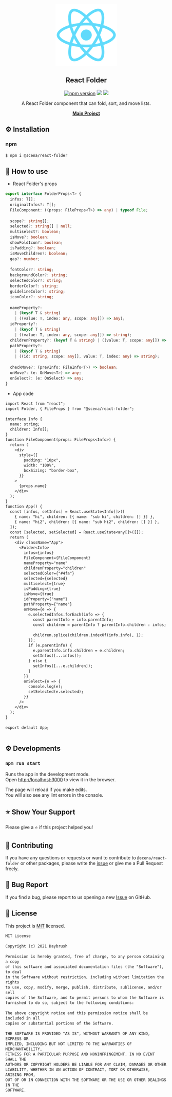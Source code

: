 

<p align="middle" ><img src="https://raw.githubusercontent.com/daybrush/react-folder/master/public/logo.png"/></p>
<h2 align="middle">React Folder</h2>
<p align="middle">
<a href="https://www.npmjs.com/package/@scena/react-folder" target="_blank"><img src="https://img.shields.io/npm/v/@scena/react-folder.svg?style=flat-square&color=007acc&label=version" alt="npm version" /></a>
<img src="https://img.shields.io/badge/language-typescript-blue.svg?style=flat-square"/>
<a href="https://github.com/daybrush/react-folder/blob/master/LICENSE" target="_blank"><img src="https://img.shields.io/github/license/daybrush/react-folder.svg?style=flat-square&label=license&color=08CE5D"/></a>
</p>
<p align="middle">A React Folder component that can fold, sort, and move lists.</p>
<p align="middle">
    <a href="https://github.com/daybrush/scena" target="_blank"><strong>Main Project</strong></a>
</p>


## ⚙️ Installation
### npm
```sh
$ npm i @scena/react-folder
```

## 🚀 How to use
* React Folder's props
```ts
export interface FolderProps<T> {
  infos: T[];
  originalInfos?: T[];
  FileComponent: ((props: FileProps<T>) => any) | typeof File;

  scope?: string[];
  selected?: string[] | null;
  multiselect?: boolean;
  isMove?: boolean;
  showFoldIcon?: boolean;
  isPadding?: boolean;
  isMoveChildren?: boolean;
  gap?: number;

  fontColor?: string;
  backgroundColor?: string;
  selectedColor?: string;
  borderColor?: string;
  guidelineColor?: string;
  iconColor?: string;

  nameProperty?:
    | (keyof T & string)
    | ((value: T, index: any, scope: any[]) => any);
  idProperty?:
    | (keyof T & string)
    | ((value: T, index: any, scope: any[]) => string);
  childrenProperty?: (keyof T & string) | ((value: T, scope: any[]) => any);
  pathProperty?:
    | (keyof T & string)
    | ((id: string, scope: any[], value: T, index: any) => string);

  checkMove?: (prevInfo: FileInfo<T>) => boolean;
  onMove?: (e: OnMove<T>) => any;
  onSelect?: (e: OnSelect) => any;
}
```
* App code
```tsx
import React from "react";
import Folder, { FileProps } from "@scena/react-folder";

interface Info {
  name: string;
  children: Info[];
}
function FileComponent(props: FileProps<Info>) {
  return (
    <div
      style={{
        padding: "10px",
        width: "100%",
        boxSizing: "border-box",
      }}
    >
      {props.name}
    </div>
  );
}
function App() {
  const [infos, setInfos] = React.useState<Info[]>([
    { name: "hi", children: [{ name: "sub hi", children: [] }] },
    { name: "hi2", children: [{ name: "sub hi2", children: [] }] },
  ]);
  const [selected, setSelected] = React.useState<any[]>([]);
  return (
    <div className="App">
      <Folder<Info>
        infos={infos}
        FileComponent={FileComponent}
        nameProperty="name"
        childrenProperty="children"
        selectedColor={"#4fa"}
        selected={selected}
        multiselect={true}
        isPadding={true}
        isMove={true}
        idProperty={"name"}
        pathProperty={"name"}
        onMove={e => {
          e.selectedInfos.forEach(info => {
            const parentInfo = info.parentInfo;
            const children = parentInfo ? parentInfo.children : infos;

            children.splice(children.indexOf(info.info), 1);
          });
          if (e.parentInfo) {
            e.parentInfo.info.children = e.children;
            setInfos([...infos]);
          } else {
            setInfos([...e.children]);
          }
        }}
        onSelect={e => {
          console.log(e);
          setSelected(e.selected);
        }}
      />
    </div>
  );
}

export default App;


```



## ⚙️ Developments
### `npm run start`

Runs the app in the development mode.<br>
Open [http://localhost:3000](http://localhost:3000) to view it in the browser.

The page will reload if you make edits.<br>
You will also see any lint errors in the console.



## ⭐️ Show Your Support
Please give a ⭐️ if this project helped you!

## 👏 Contributing

If you have any questions or requests or want to contribute to `@scena/react-folder` or other packages, please write the [issue](https://github.com/daybrush/react-folder/issues) or give me a Pull Request freely.

## 🐞 Bug Report

If you find a bug, please report to us opening a new [Issue](https://github.com/daybrush/react-folder/issues) on GitHub.


## 📝 License

This project is [MIT](https://github.com/daybrush/react-folder/blob/master/LICENSE) licensed.

```
MIT License

Copyright (c) 2021 Daybrush

Permission is hereby granted, free of charge, to any person obtaining a copy
of this software and associated documentation files (the "Software"), to deal
in the Software without restriction, including without limitation the rights
to use, copy, modify, merge, publish, distribute, sublicense, and/or sell
copies of the Software, and to permit persons to whom the Software is
furnished to do so, subject to the following conditions:

The above copyright notice and this permission notice shall be included in all
copies or substantial portions of the Software.

THE SOFTWARE IS PROVIDED "AS IS", WITHOUT WARRANTY OF ANY KIND, EXPRESS OR
IMPLIED, INCLUDING BUT NOT LIMITED TO THE WARRANTIES OF MERCHANTABILITY,
FITNESS FOR A PARTICULAR PURPOSE AND NONINFRINGEMENT. IN NO EVENT SHALL THE
AUTHORS OR COPYRIGHT HOLDERS BE LIABLE FOR ANY CLAIM, DAMAGES OR OTHER
LIABILITY, WHETHER IN AN ACTION OF CONTRACT, TORT OR OTHERWISE, ARISING FROM,
OUT OF OR IN CONNECTION WITH THE SOFTWARE OR THE USE OR OTHER DEALINGS IN THE
SOFTWARE.
```
